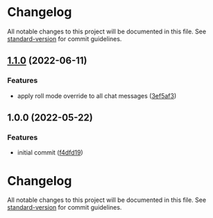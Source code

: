 # Changelog

All notable changes to this project will be documented in this file. See [standard-version](https://github.com/conventional-changelog/standard-version) for commit guidelines.

## [1.1.0](https://github.com/ghost-fvtt/per-actor-roll-mode/compare/v1.0.0...v1.1.0) (2022-06-11)


### Features

* apply roll mode override to all chat messages ([3ef5af3](https://github.com/ghost-fvtt/per-actor-roll-mode/commit/3ef5af324b0ba0295becd2b68b40503386de683a))

## 1.0.0 (2022-05-22)


### Features

* initial commit ([f4dfd19](https://github.com/ghost-fvtt/per-actor-roll-mode/commit/f4dfd198be563c1fe59e8a7942f39b3fb3d7b735))

# Changelog

All notable changes to this project will be documented in this file. See [standard-version](https://github.com/conventional-changelog/standard-version) for commit guidelines.
